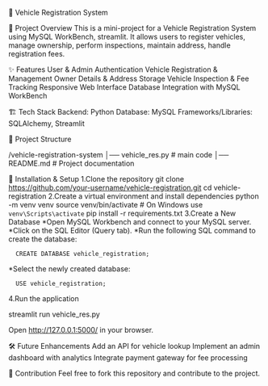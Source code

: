
🚗 Vehicle Registration System

📌 Project Overview
This is a mini-project for a Vehicle Registration System using MySQL WorkBench, streamlit. It allows users to register vehicles, manage ownership, perform inspections, maintain address, handle registration fees.

✨ Features
User & Admin Authentication
Vehicle Registration & Management
Owner Details & Address Storage
Vehicle Inspection & Fee Tracking
Responsive Web Interface
Database Integration with MySQL WorkBench

🏗 Tech Stack
Backend: Python
Database: MySQL
Frameworks/Libraries: SQLAlchemy, Streamlit

📂 Project Structure

/vehicle-registration-system
│── vehicle_res.py # main code
│── README.md     # Project documentation

🚀 Installation & Setup
1.Clone the repository
   git clone https://github.com/your-username/vehicle-registration.git
   cd vehicle-registration
2.Create a virtual environment and install dependencies
   python -m venv venv
   source venv/bin/activate  # On Windows use `venv\Scripts\activate`
   pip install -r requirements.txt
3.Create a New Database
   *Open MySQL Workbench and connect to your MySQL server.
   *Click on the SQL Editor (Query tab).
   *Run the following SQL command to create the database:

      CREATE DATABASE vehicle_registration;
   *Select the newly created database:

      USE vehicle_registration;

4.Run the application

   streamlit run vehicle_res.py
   
   Open http://127.0.0.1:5000/ in your browser.

🛠 Future Enhancements
Add an API for vehicle lookup
Implement an admin dashboard with analytics
Integrate payment gateway for fee processing

🤝 Contribution
Feel free to fork this repository and contribute to the project.
